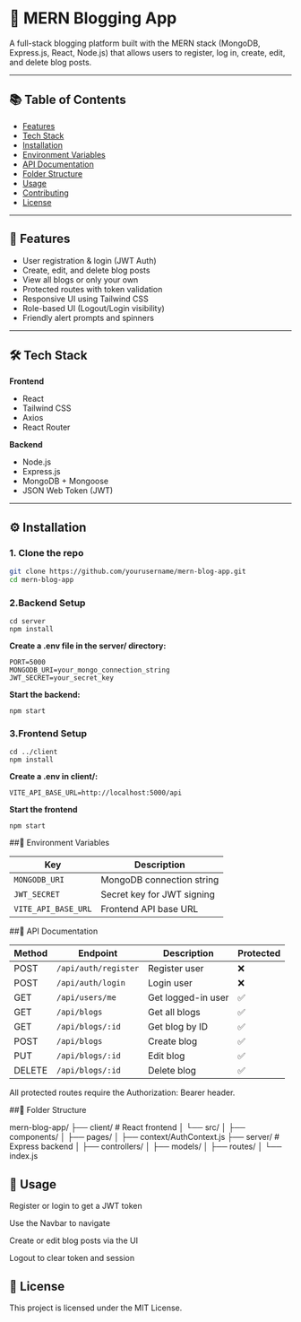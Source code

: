 # 📝 MERN Blogging App

A full-stack blogging platform built with the MERN stack (MongoDB, Express.js, React, Node.js) that allows users to register, log in, create, edit, and delete blog posts.

---

## 📚 Table of Contents

- [Features](#features)
- [Tech Stack](#tech-stack)
- [Installation](#installation)
- [Environment Variables](#environment-variables)
- [API Documentation](#api-documentation)
- [Folder Structure](#folder-structure)
- [Usage](#usage)
- [Contributing](#contributing)
- [License](#license)

---

## 🚀 Features

- User registration & login (JWT Auth)
- Create, edit, and delete blog posts
- View all blogs or only your own
- Protected routes with token validation
- Responsive UI using Tailwind CSS
- Role-based UI (Logout/Login visibility)
- Friendly alert prompts and spinners

---

## 🛠 Tech Stack

**Frontend**  
- React
- Tailwind CSS
- Axios
- React Router

**Backend**  
- Node.js
- Express.js
- MongoDB + Mongoose
- JSON Web Token (JWT)

---

## ⚙️ Installation

### 1. Clone the repo

```bash
git clone https://github.com/yourusername/mern-blog-app.git
cd mern-blog-app
```

### 2.Backend Setup
```
cd server
npm install
```
**Create a .env file in the server/ directory:**
```
PORT=5000
MONGODB_URI=your_mongo_connection_string
JWT_SECRET=your_secret_key
```
**Start the backend:**
```
npm start
```

### 3.Frontend Setup
```
cd ../client
npm install
```
**Create a .env in client/:**
```
VITE_API_BASE_URL=http://localhost:5000/api
```
**Start the frontend**
```
npm start
```

##🔐 Environment Variables

| Key                 | Description                |
| ------------------- | -------------------------- |
| `MONGODB_URI`       | MongoDB connection string  |
| `JWT_SECRET`        | Secret key for JWT signing |
| `VITE_API_BASE_URL` | Frontend API base URL      |


##📡 API Documentation

| Method | Endpoint             | Description        | Protected |
| ------ | -------------------- | ------------------ | --------- |
| POST   | `/api/auth/register` | Register user      | ❌         |
| POST   | `/api/auth/login`    | Login user         | ❌         |
| GET    | `/api/users/me`      | Get logged-in user | ✅         |
| GET    | `/api/blogs`         | Get all blogs      | ✅         |
| GET    | `/api/blogs/:id`     | Get blog by ID     | ✅         |
| POST   | `/api/blogs`         | Create blog        | ✅         |
| PUT    | `/api/blogs/:id`     | Edit blog          | ✅         |
| DELETE | `/api/blogs/:id`     | Delete blog        | ✅         |
All protected routes require the Authorization: Bearer <token> header.

##📁 Folder Structure

mern-blog-app/
├── client/             # React frontend
│   └── src/
│       ├── components/
│       ├── pages/
│       ├── context/AuthContext.js
├── server/             # Express backend
│   ├── controllers/
│   ├── models/
│   ├── routes/
│   └── index.js

## 🧪 Usage
Register or login to get a JWT token

Use the Navbar to navigate

Create or edit blog posts via the UI

Logout to clear token and session

## 🪪 License
This project is licensed under the MIT License.



